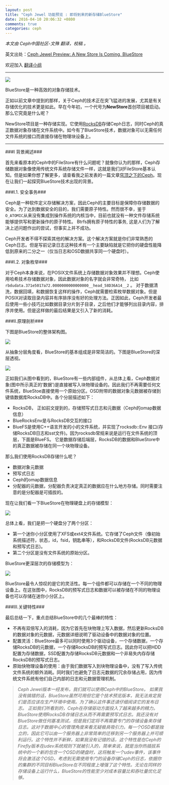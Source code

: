 ```yaml
---
layout: post
title: "Ceph Jewel 功能预览 : 即将到来的新存储BlueStore"
date: 2016-04-10 20:06:32 +0800
comments: true
categories: ceph
---
```



*本文由 Ceph中国社区-文殊 翻译，校稿 。*

英文出处：[Ceph Jewel Preview: A New Store Is Coming, BlueStore](http://www.sebastien-han.fr/blog/2016/03/21/ceph-a-new-store-is-coming/)  
               
欢迎加入 [翻译小组](http://7xj5dz.com1.z0.glb.clouddn.com/qun.png)  

<!--more-->
---
![](http://sebastien-han.fr/images/ceph-blue-store.jpg)

BlueStore是一种高效的对象存储技术。

正如以前文章中提到的那样，关于Ceph的技术正在突飞猛进的发展，尤其是有关存储优化的技术更是如此。早在今年初，一个代号为**NewStore**首创项目被启动。那么它究竟是什么呢？

NewStore项目是一种存储实现。它使用[RocksDB](http://rocksdb.org/)存储Ceph日志，同时Ceph的真正数据对象存储在文件系统中。如今有了BlueStore技术，数据对象可以无需任何文件系统的接口而直接存储在物理块设备上。

---
###I 背景阐述###
   
首先来看原本的Ceph中的FileStore有什么问题呢？就像你认为的那样，Ceph存储数据对象像使用传统文件系统存储文件一样，这就是我们对FileStore基本认知。但是如果你想了解更多，请查看我之前发表的一篇文章[穹顶之下的Ceph](http://octopresss.dev/blog/2013/12/02/ceph-performance-interesting-things-going-on/)。现在让我们一起探究BlueStore技术出现的背景。

###I.1. 安全事务###

Ceph是一种软件定义存储解决方案，因此Ceph的主要目标是保障你存储数据的安全。为了达到数据安全的目的，我们需要原子特性。然而很不幸，鉴于`O_ATOMIC`从来没有集成到操作系统的内核当中，目前也就没有一种文件存储系统能够提供写和更新操作的原子特性。 Btrfs拥有原子特性的事务, 这是人们为了解决上述问题作出的尝试，但事实上并不成功。

Ceph开发者不得不探索其他的解决方案。这个解决方案就是你们非常熟悉的Ceph日志。但是写前记录日志这种技术有一个主要缺陷就是它把你的硬盘性能降低到原来的二分之一（仅当日志和OSD数据共享同一个硬盘时）。

###I.2. 对象枚举###

对于Ceph本身来说，在POSIX文件系统上存储数据对象效果并不理想。Ceph使用哈希技术存储数据对象，因此数据对象的名字就会非常奇特，
比如`rbdudata.371e5017a72.0000000000000000__head_58D36A14__2` 。 对于数据清洗，数据回填，和数据恢复这样的操作，Ceph就需要检索枚举数据对象。但是POSIX对读取目录内容并有序排序没有好的处理方法。正因如此，Ceph开发者最后使用一些小技巧比如数据目录分片到子目录，之后他们才能够列出目录内容，排序并使用。但是这样做的最后结果是又引入了新的消耗。

###II.原理剖析###

下图是BlueStore的整体架构图。

![](http://sebastien-han.fr/images/ceph-bluestore.png)

从抽象分层角度看，BlueStore的基本组成是非常简洁的。下图是BlueStore的深层透视。

![](http://sebastien-han.fr/images/ceph-inside-bluestore.png)

正如我们从图中看到的，BlueStore有一些内部组件，从总体上看，Ceph数据对象(图中所示真正的‘数据’)是直接被写入块物理设备的。因此我们不再需要任何文件系统，BlueStoe直接使用一个原始分区。OSD附带的数据对象元数据被存储到键值数据库RocksDB中。各个分层描述如下：

   * RocksDB， 正如前文提到的，存储预写式日志和元数据（Ceph的omap数据信息）
   * BlueRocksEnv是与RocksDB交互的接口
   * BlueFS是使用C++语言开发的小的文件系统，并实现了rocksdb::Env 接口(存储RocksDB日志和sst文件)。因为rocksdb常规来说是运行在文件系统的顶层，下面是BlueFS。 它是数据存储后端层，RocksDB的数据和BlueStore中的真正数据被存储在同一个块物理设备。

那么我们使用RocksDB存储什么呢？

   * 数据对象元数据
   * 预写式日志
   * Ceph的omap数据信息
   * 分配器的元数据，分配器负责决定真正的数据应在什么地方存储。同时需要注意的是分配器是可插拔的。
   
现在让我们看一下BlueStore在物理硬盘上的存储模型：

![](http://sebastien-han.fr/images/bluestore-on-disk.png)

总体上看，我们是把一个硬盘分了两个分区：

  * 第一个迷你小分区使用了XFS或ext4文件系统。它存储了Ceph文件（像初始系统描述符，状态，id，fsid，钥匙串等），和RocksDB文件(RocksDB元数据和预写式日志)。
  * 第二个分区是没有文件系统的原始分区。

BlueStore更深层次的存储模型为：

![](http://sebastien-han.fr/images/bluestore-on-disk-advanced.png)

BlueStore最令人惊叹的是它的灵活性。每一个组件都可以存储在一个不同的物理设备上。在这张图中，RocksDB的预写式日志和数据可以被存储在不同的物理设备也可以存储在迷你小分区上。

###III.关键特性###


 最后总结一下，重点总结BlueStore中的几个最棒的特性：

   * 不再有双倍写入的消耗，因为它首先在块物理上写入数据，然后更新RocksDB的数据对象的元数据，元数据详细说明了驱动设备中的数据对象的位置。
   * 配置灵活：BlueStore最多可以同时使用3个驱动设备，一个存储数据，一个存储RocksDB的元数据，一个存储RocksDB的预写式日志。因此你可以把HDD配置为存储数据，SSD配置为存储RocksDB元数据和一个非易失内存存储RocksDB的预写式日志。
   * 原始快物理设备的使用：由于我们数据写入到块物理设备中，没有了写入传统文件系统的额外消耗。同时我们也避免了日志元数据的冗余存储占用，因为传统文件系统有他们自己内部的日志和元数据管理机制。
  

> *Ceph Jewel版本一经发布，我们就可以使用Ceph中的BlueStore。 如果我没有搞错的话，BlueStore虽然可用但它是个技术预览版本，我无法肯定我们是否应该在生产环境中使用。为了确认这件事还请仔细阅读它的发布日志。 正如我们所看到的，Ceph在存储驱动方面投入了越来越多的精力。BlueStore使用RocksDB存储日志从而不再需要预写式日志。我还没有对BlueStore做任何基准测试，但是我们定将不再需要专门的存储设备来存储日志。这对于数据中心的管理角度来看无疑极具吸引力。每一个OSD都是独立的，因此它可以由一个服务器上非常简单的迁移到另一个服务器上并可顺利运行。这个特性并不新鲜，如果我没有记错的话，这个特性是在Ceph的Firefly版本在udev系统规则下就被引入的，简单来说，就是当你热插拔系统中的一个新的包含一个OSD的硬盘时，这将触发一个udev事件，该事件将会激活这个OSD。考虑到无需使用专门的设备存储Ceph的日志，依据你的集群的不同目标BlueStore在不同程度上增强了这个特性。无论在同样的存储设备上运行什么，BlueStore的性能至少对成本容量比和吞吐量优化足够。*

